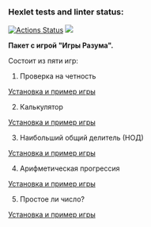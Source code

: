 ### Hexlet tests and linter status:
[![Actions Status](https://github.com/Vlad-i-mir70/python-project-49/workflows/hexlet-check/badge.svg)](https://github.com/Vlad-i-mir70/python-project-49/actions)
<a href="https://codeclimate.com/github/Vlad-i-mir70/python-project-49/maintainability"><img src="https://api.codeclimate.com/v1/badges/4beb700ac7eb4b5276a3/maintainability" /></a>


**Пакет с игрой  "Игры Разума".**

Состоит из пяти игр:

1. Проверка на четность

[Установка и пример игры](https://asciinema.org/connect/c2632bd1-75f7-4c38-86a4-2f504d480fb4)


2. Калькулятор

[Установка и пример игры](https://asciinema.org/a/oU86oxwsoDE3RdA5LsRWaCYId)

3. Наибольший общий делитель (НОД)

[Установка и пример игры](https://asciinema.org/a/lm8qZNIo2KNJKMzUX2pIJUbNx)

4. Арифметическая прогрессия

[Установка и пример игры](https://asciinema.org/a/dbOGsNdaL2SaeFOK8cEHX4I2j)

5. Простое ли число?

[Установка и пример игры](https://asciinema.org/a/NY5iiPpQoU2MBjvcbOn0KhpTT)